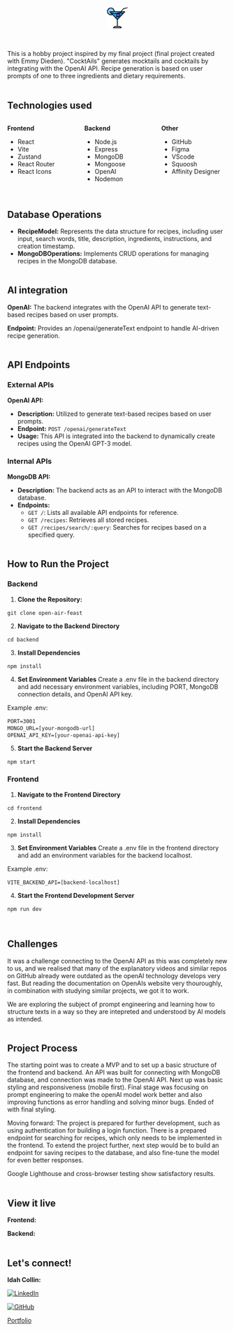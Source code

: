 <p align="center"><img src="frontend/src/assets/favicon-martini.png" alt="Logo" width="10%"></p><br>

This is a hobby project inspired by my final project (final project created with Emmy Dieden). "CocktAils" generates mocktails and cocktails by integrating with the OpenAI API. Recipe generation is based on user prompts of one to three ingredients and dietary requirements. <br><br>

## Technologies used

<div style="display: flex; justify-content: space-between; gap: 10px;">

<div style="width: 30%;">

**Frontend**

- React
- Vite
- Zustand
- React Router
- React Icons

</div>

<div style="width: 30%;">

**Backend**

- Node.js
- Express
- MongoDB
- Mongoose
- OpenAI
- Nodemon

</div>

<div style="width: 30%;">

**Other**

- GitHub
- Figma
- VScode
- Squoosh
- Affinity Designer<br><br><br>
</div>
</div>

## Database Operations

- **RecipeModel:** Represents the data structure for recipes, including user input, search words, title, description, ingredients, instructions, and creation timestamp.
- **MongoDBOperations:** Implements CRUD operations for managing recipes in the MongoDB database.
<br><br>

## AI integration

**OpenAI:** The backend integrates with the OpenAI API to generate text-based recipes based on user prompts.

**Endpoint:** Provides an /openai/generateText endpoint to handle AI-driven recipe generation.
<br><br>

## API Endpoints

### External APIs

**OpenAI API:**

- **Description:** Utilized to generate text-based recipes based on user prompts.
- **Endpoint:** `POST /openai/generateText`
- **Usage:** This API is integrated into the backend to dynamically create recipes using the OpenAI GPT-3 model.

### Internal APIs

**MongoDB API:**

- **Description:** The backend acts as an API to interact with the MongoDB database.
- **Endpoints:**
  - `GET /`: Lists all available API endpoints for reference.
  - `GET /recipes`: Retrieves all stored recipes.
  - `GET /recipes/search/:query`: Searches for recipes based on a specified query.
 <br><br>

## How to Run the Project

### Backend

1. **Clone the Repository:**

```
git clone open-air-feast
```

2. **Navigate to the Backend Directory**

```
cd backend
```

3. **Install Dependencies**

```
npm install
```

4. **Set Environment Variables**
   Create a .env file in the backend directory and add necessary environment variables, including PORT, MongoDB connection details, and OpenAI API key.

Example .env:

```
PORT=3001
MONGO_URL=[your-mongodb-url]
OPENAI_API_KEY=[your-openai-api-key]
```

5. **Start the Backend Server**

```
npm start
```

### Frontend

1. **Navigate to the Frontend Directory**

```
cd frontend
```

2. **Install Dependencies**

```
npm install
```

3. **Set Environment Variables**
   Create a .env file in the frontend directory and add an environment variables for the backend localhost.

Example .env:

```
VITE_BACKEND_API=[backend-localhost]
```

4. **Start the Frontend Development Server**

```
npm run dev
```
<br>

## Challenges

It was a challenge connecting to the OpenAI API as this was completely new to us, and we realised that many of the explanatory videos and similar repos on GitHub already were outdated as the openAI technology develops very fast. But reading the documentation on OpenAIs website very thouroughly, in combination with studying similar projects, we got it to work.

We are exploring the subject of prompt engineering and learning how to structure texts in a way so they are intepreted and understood by AI models as intended. 
<br><br>

## Project Process

The starting point was to create a MVP and to set up a basic structure of the frontend and backend. An API was built for connecting with MongoDB database, and connection was made to the OpenAI API. Next up was basic styling and responsiveness (mobile first). Final stage was focusing on prompt engineering to make the openAI model work better and also improving functions as error handling and solving minor bugs. Ended of with final styling. 

Moving forward: 
The project is prepared for further development, such as using authentication for building a login function. There is a prepared endpoint for searching for recipes, which only needs to be implemented in the frontend. To extend the project further, next step would be to build an endpoint for saving recipes to the database, and also fine-tune the model for even better responses. 

Google Lighthouse and cross-browser testing show satisfactory results.
<br><br>

## View it live

**Frontend:** <br>

**Backend:** <br><br>

## Let's connect!

**Idah Collin:**<br>

[![LinkedIn](https://img.shields.io/badge/LinkedIn-blue?style=flat-square&logo=linkedin)](https://www.linkedin.com/in/idah-collin)<br>

[![GitHub](https://img.shields.io/badge/GitHub-black?style=flat-square&logo=github)](https://github.com/IdahCollin)<br>

[Portfolio](https://idah-collin-portfolio.netlify.app/)<br>

